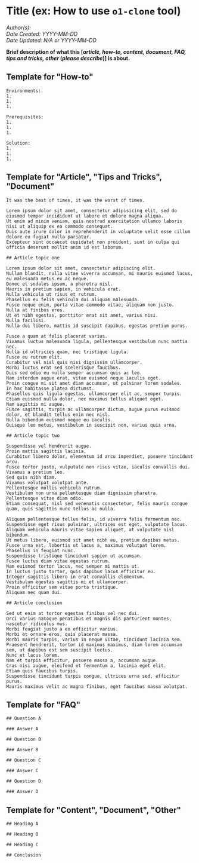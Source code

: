 <!-- Title, author, date block standard in all files -->
# Title (ex: How to use `o1-clone` tool)
*Author(s):*<br/>
*Date Created: YYYY-MM-DD*<br/>
*Date Updated: N/A or YYYY-MM-DD*<br/>

<!-- Brief description standard in all files -->
**Brief description of what this [_article, how-to, content, document, FAQ, tips and tricks, other_ (_please describe_)] is about.**

<!--
Below this point chose 1 (one) of the templates to structure your file.
Remove the rest of the template sections before committing the change.
Remove the leading four spaces on each line that makes it a code block here.
-->
## Template for "How-to"

    Environments:
    1.
    1.
    1.

    Prerequisites:
    1.
    1.
    1.

    Solution:
    1.
    1.
    1.

## Template for "Article", "Tips and Tricks", "Document"

    It was the best of times, it was the worst of times.
<!--
     Put each sentence on it's own line, using only one line break between sentences to keep them in a paragraph.
     This makes reviewing, editing, and reviewing edits/changes easier.
     -->
    Lorem ipsum dolor sit amet, consectetur adipisicing elit, sed do eiusmod tempor incididunt ut labore et dolore magna aliqua.
    Ut enim ad minim veniam, quis nostrud exercitation ullamco laboris nisi ut aliquip ex ea commodo consequat.
    Duis aute irure dolor in reprehenderit in voluptate velit esse cillum dolore eu fugiat nulla pariatur.
    Excepteur sint occaecat cupidatat non proident, sunt in culpa qui officia deserunt mollit anim id est laborum.

    ## Article topic one

    Lorem ipsum dolor sit amet, consectetur adipiscing elit.
    Nullam blandit, nulla vitae viverra accumsan, mi mauris euismod lacus, eu malesuada metus ex ac neque.
    Donec et sodales ipsum, a pharetra nisl.
    Mauris in pretium sapien, in vehicula erat.
    Nulla vehicula ut risus et rutrum.
    Phasellus eu felis vehicula dui aliquam malesuada.
    Fusce neque enim, porta vitae commodo vitae, aliquam non justo.
    Nulla at finibus eros.
    Ut et nibh egestas, porttitor erat sit amet, varius nisi.
    Nulla facilisi.
    Nulla dui libero, mattis id suscipit dapibus, egestas pretium purus.

    Fusce a quam at felis placerat varius.
    Vivamus luctus malesuada ligula, pellentesque vestibulum nunc mattis nec.
    Nulla id ultricies quam, nec tristique ligula.
    Fusce eu rutrum elit.
    Curabitur vel nisl quis nisi dignissim ullamcorper.
    Morbi luctus erat sed scelerisque faucibus.
    Duis sed odio eu nulla semper accumsan quis ac leo.
    Nam interdum augue erat, vitae euismod neque iaculis eget.
    Proin congue mi sit amet diam accumsan, ut pulvinar lorem sodales.
    In hac habitasse platea dictumst.
    Phasellus quis ligula egestas, ullamcorper elit ac, semper turpis.
    Etiam euismod nulla dolor, nec maximus tellus aliquet eget.
    Nam sagittis mi augue.
    Fusce sagittis, turpis ac ullamcorper dictum, augue purus euismod dolor, et blandit tellus enim nec nisl.
    Nulla bibendum euismod neque eu iaculis.
    Quisque leo metus, vestibulum in suscipit non, varius quis urna.

    ## Article topic two

    Suspendisse vel hendrerit augue.
    Proin mattis sagittis lacinia.
    Curabitur libero dolor, elementum id arcu imperdiet, posuere tincidunt arcu.
    Fusce tortor justo, vulputate non risus vitae, iaculis convallis dui.
    Vivamus a pretium leo.
    Sed quis nibh diam.
    Vivamus volutpat volutpat ante.
    Pellentesque mollis vehicula rutrum.
    Vestibulum non urna pellentesque diam dignissim pharetra.
    Pellentesque vitae diam odio.
    Etiam consequat, nisl sed venenatis consectetur, felis mauris congue quam, quis sagittis nunc tellus ac nulla.

    Aliquam pellentesque tellus felis, id viverra felis fermentum nec.
    Suspendisse eget risus pulvinar, ultrices est eget, vulputate lacus.
    Aliquam vehicula mauris vitae sapien aliquet, at vulputate nisl bibendum.
    Ut metus libero, euismod sit amet nibh eu, pretium dapibus metus.
    Fusce urna est, lobortis ut lacus a, maximus volutpat lorem.
    Phasellus in feugiat nunc.
    Suspendisse tristique tincidunt sapien ut accumsan.
    Fusce luctus diam vitae egestas rutrum.
    Nam euismod tortor lacus, nec semper mi mattis ut.
    In luctus justo tortor, quis dapibus lacus efficitur eu.
    Integer sagittis libero in erat convallis elementum.
    Vestibulum egestas sagittis mi et ullamcorper.
    Proin efficitur sem vitae porta tristique.
    Aliquam nec quam dui.

    ## Article conclusion

    Sed ut enim at tortor egestas finibus vel nec dui.
    Orci varius natoque penatibus et magnis dis parturient montes, nascetur ridiculus mus.
    Morbi feugiat justo a ex efficitur varius.
    Morbi et ornare eros, quis placerat massa.
    Morbi mauris turpis, varius in neque vitae, tincidunt lacinia sem.
    Praesent hendrerit, tortor id maximus maximus, diam lorem accumsan sem, ut dapibus est sem suscipit lectus.
    Nunc et lacus lorem.
    Nam et turpis efficitur, posuere massa a, accumsan augue.
    Cras nisi augue, eleifend et fermentum a, lacinia eget elit.
    Etiam quis faucibus turpis.
    Suspendisse tincidunt turpis congue, ultrices urna sed, efficitur purus.
    Mauris maximus velit ac magna finibus, eget faucibus massa volutpat.

## Template for "FAQ"

    ## Question A

    ### Answer A

    ## Question B

    ### Answer B

    ## Question C

    ### Answer C

    ## Question D

    ### Answer D

## Template for "Content", "Document", "Other"

    ## Heading A

    ## Heading B

    ## Heading C

    ## Conclusion

<!-- Common footer for all files appears below here -->
